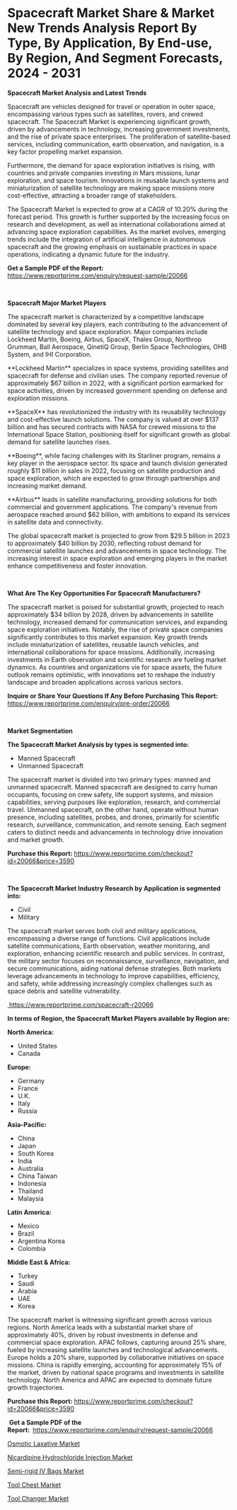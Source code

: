 <p><h1>Spacecraft Market Share & Market New Trends Analysis Report By Type, By Application, By End-use, By Region, And Segment Forecasts, 2024 - 2031</h1></p><p><strong>Spacecraft Market Analysis and Latest Trends</strong></p>
<p><p>Spacecraft are vehicles designed for travel or operation in outer space, encompassing various types such as satellites, rovers, and crewed spacecraft. The Spacecraft Market is experiencing significant growth, driven by advancements in technology, increasing government investments, and the rise of private space enterprises. The proliferation of satellite-based services, including communication, earth observation, and navigation, is a key factor propelling market expansion.</p><p>Furthermore, the demand for space exploration initiatives is rising, with countries and private companies investing in Mars missions, lunar exploration, and space tourism. Innovations in reusable launch systems and miniaturization of satellite technology are making space missions more cost-effective, attracting a broader range of stakeholders. </p><p>The Spacecraft Market is expected to grow at a CAGR of 10.20% during the forecast period. This growth is further supported by the increasing focus on research and development, as well as international collaborations aimed at advancing space exploration capabilities. As the market evolves, emerging trends include the integration of artificial intelligence in autonomous spacecraft and the growing emphasis on sustainable practices in space operations, indicating a dynamic future for the industry.</p></p>
<p><strong>Get a Sample PDF of the Report:&nbsp;</strong> <a href="https://www.reportprime.com/enquiry/request-sample/20066?utm_campaign=38&utm_medium=2&utm_source=Github&utm_content=ia&utm_term=19112024&utm_id=spacecraft">https://www.reportprime.com/enquiry/request-sample/20066</a></p>
<p>&nbsp;</p>
<p><strong>Spacecraft Major Market Players</strong></p>
<p><p>The spacecraft market is characterized by a competitive landscape dominated by several key players, each contributing to the advancement of satellite technology and space exploration. Major companies include Lockheed Martin, Boeing, Airbus, SpaceX, Thales Group, Northrop Grumman, Ball Aerospace, QinetiQ Group, Berlin Space Technologies, OHB System, and IHI Corporation.</p><p>**Lockheed Martin** specializes in space systems, providing satellites and spacecraft for defense and civilian uses. The company reported revenue of approximately $67 billion in 2022, with a significant portion earmarked for space activities, driven by increased government spending on defense and exploration missions.</p><p>**SpaceX** has revolutionized the industry with its reusability technology and cost-effective launch solutions. The company is valued at over $137 billion and has secured contracts with NASA for crewed missions to the International Space Station, positioning itself for significant growth as global demand for satellite launches rises.</p><p>**Boeing**, while facing challenges with its Starliner program, remains a key player in the aerospace sector. Its space and launch division generated roughly $11 billion in sales in 2022, focusing on satellite production and space exploration, which are expected to grow through partnerships and increasing market demand.</p><p>**Airbus** leads in satellite manufacturing, providing solutions for both commercial and government applications. The company's revenue from aerospace reached around $62 billion, with ambitions to expand its services in satellite data and connectivity.</p><p>The global spacecraft market is projected to grow from $29.5 billion in 2023 to approximately $40 billion by 2030, reflecting robust demand for commercial satellite launches and advancements in space technology. The increasing interest in space exploration and emerging players in the market enhance competitiveness and foster innovation.</p></p>
<p>&nbsp;</p>
<p><strong>What Are The Key Opportunities For Spacecraft Manufacturers?</strong></p>
<p><p>The spacecraft market is poised for substantial growth, projected to reach approximately $34 billion by 2028, driven by advancements in satellite technology, increased demand for communication services, and expanding space exploration initiatives. Notably, the rise of private space companies significantly contributes to this market expansion. Key growth trends include miniaturization of satellites, reusable launch vehicles, and international collaborations for space missions. Additionally, increasing investments in Earth observation and scientific research are fueling market dynamics. As countries and organizations vie for space assets, the future outlook remains optimistic, with innovations set to reshape the industry landscape and broaden applications across various sectors.</p></p>
<p><strong>Inquire or Share Your Questions If Any Before Purchasing This Report:</strong> <a href="https://www.reportprime.com/enquiry/pre-order/20066?utm_campaign=38&utm_medium=2&utm_source=Github&utm_content=ia&utm_term=19112024&utm_id=spacecraft">https://www.reportprime.com/enquiry/pre-order/20066</a></p>
<p>&nbsp;</p>
<p><strong>Market Segmentation</strong></p>
<p><strong>The Spacecraft Market Analysis by types is segmented into:</strong></p>
<p><ul><li>Manned Spacecraft</li><li>Unmanned Spacecraft</li></ul></p>
<p><p>The spacecraft market is divided into two primary types: manned and unmanned spacecraft. Manned spacecraft are designed to carry human occupants, focusing on crew safety, life support systems, and mission capabilities, serving purposes like exploration, research, and commercial travel. Unmanned spacecraft, on the other hand, operate without human presence, including satellites, probes, and drones, primarily for scientific research, surveillance, communication, and remote sensing. Each segment caters to distinct needs and advancements in technology drive innovation and market growth.</p></p>
<p><strong>Purchase this Report:&nbsp;</strong><a href="https://www.reportprime.com/checkout?id=20066&price=3590&utm_campaign=38&utm_medium=2&utm_source=Github&utm_content=ia&utm_term=19112024&utm_id=spacecraft">https://www.reportprime.com/checkout?id=20066&price=3590</a></p>
<p>&nbsp;</p>
<p><strong>The Spacecraft Market Industry Research by Application is segmented into:</strong></p>
<p><ul><li>Civil</li><li>Military</li></ul></p>
<p><p>The spacecraft market serves both civil and military applications, encompassing a diverse range of functions. Civil applications include satellite communications, Earth observation, weather monitoring, and exploration, enhancing scientific research and public services. In contrast, the military sector focuses on reconnaissance, surveillance, navigation, and secure communications, aiding national defense strategies. Both markets leverage advancements in technology to improve capabilities, efficiency, and safety, while addressing increasingly complex challenges such as space debris and satellite vulnerability.</p></p>
<p><a href="https://www.reportprime.com/spacecraft-r20066?utm_campaign=38&utm_medium=2&utm_source=Github&utm_content=ia&utm_term=19112024&utm_id=spacecraft">&nbsp;https://www.reportprime.com/spacecraft-r20066</a></p>
<p><strong>In terms of Region, the Spacecraft Market Players available by Region are:</strong></p>
<p>
    <p> <strong> North America: </strong>
        <ul>
            <li>United States</li>
            <li>Canada</li>
        </ul>
        </p> 
    <p> <strong> Europe: </strong>
        <ul>
            <li>Germany</li>
            <li>France</li>
            <li>U.K.</li>
            <li>Italy</li>
            <li>Russia</li>
        </ul>
        </p> 
    <p> <strong> Asia-Pacific: </strong>
        <ul>
            <li>China</li>
            <li>Japan</li>
            <li>South Korea</li>
            <li>India</li>
            <li>Australia</li>
            <li>China Taiwan</li>
            <li>Indonesia</li>
            <li>Thailand</li>
            <li>Malaysia</li>
        </ul>
        </p> 
    <p> <strong> Latin America: </strong>
        <ul>
            <li>Mexico</li>
            <li>Brazil</li>
            <li>Argentina Korea</li>
            <li>Colombia</li>
        </ul>
        </p> 
    <p> <strong> Middle East & Africa: </strong>
        <ul>
            <li>Turkey</li>
            <li>Saudi</li>
            <li>Arabia</li>
            <li>UAE</li>
            <li>Korea</li>
        </ul>
    </p>
    </p>
<p><p>The spacecraft market is witnessing significant growth across various regions. North America leads with a substantial market share of approximately 40%, driven by robust investments in defense and commercial space exploration. APAC follows, capturing around 25% share, fueled by increasing satellite launches and technological advancements. Europe holds a 20% share, supported by collaborative initiatives on space missions. China is rapidly emerging, accounting for approximately 15% of the market, driven by national space programs and investments in satellite technology. North America and APAC are expected to dominate future growth trajectories.</p></p>
<p><strong>Purchase this Report: </strong><a href="https://www.reportprime.com/checkout?id=20066&price=3590&utm_campaign=38&utm_medium=2&utm_source=Github&utm_content=ia&utm_term=19112024&utm_id=spacecraft">https://www.reportprime.com/checkout?id=20066&price=3590</a></p>
<p>&nbsp;<strong>Get a Sample PDF of the Report:&nbsp;&nbsp;</strong><a href="https://www.reportprime.com/enquiry/request-sample/20066?utm_campaign=38&utm_medium=2&utm_source=Github&utm_content=ia&utm_term=19112024&utm_id=spacecraft">https://www.reportprime.com/enquiry/request-sample/20066</a></p>
<p><strong></strong></p>
<p><p><a href="https://issuu.com/reportprime-2/docs/osmotic-laxative-market-size-2030.p_a5ea5ee33eb83e?utm_campaign=38&utm_medium=2&utm_source=Github&utm_content=ia&utm_term=19112024&utm_id=spacecraft">Osmotic Laxative Market</a></p><p><a href="https://github.com/petbigbeepjn/Market-Research-Report-List-1/blob/main/nicardipine-hydrochloride-injection-market.md?utm_campaign=38&utm_medium=2&utm_source=Github&utm_content=ia&utm_term=19112024&utm_id=spacecraft">Nicardipine Hydrochloride Injection Market</a></p><p><a href="https://github.com/NasrinKhan99/Market-Research-Report-List-1/blob/main/semi-rigid-iv-bags-market.md?utm_campaign=38&utm_medium=2&utm_source=Github&utm_content=ia&utm_term=19112024&utm_id=spacecraft">Semi-rigid IV Bags Market</a></p><p><a href="https://www.linkedin.com/pulse/tool-chest-market-size-share-trends-analysis-report-end-use-7k2ze?utm_campaign=38&utm_medium=2&utm_source=Github&utm_content=ia&utm_term=19112024&utm_id=spacecraft">Tool Chest Market</a></p><p><a href="https://www.linkedin.com/pulse/navigating-tool-changer-market-expert-analysis-forecast-buame?utm_campaign=38&utm_medium=2&utm_source=Github&utm_content=ia&utm_term=19112024&utm_id=spacecraft">Tool Changer Market</a></p></p>